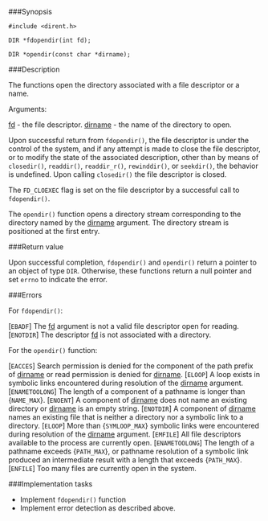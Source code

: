###Synopsis

`#include <dirent.h>`

`DIR *fdopendir(int fd);`

`DIR *opendir(const char *dirname);`

###Description

The functions open the directory associated with a file descriptor or a name.

Arguments:

<u>fd</u> - the file descriptor.
<u>dirname</u> - the name of the directory to open.

Upon successful return from `fdopendir()`, the file descriptor is under the control of the system, and if any attempt is made to close the file descriptor, or to modify the state of the associated description, other than by means of `closedir()`, `readdir()`, `readdir_r()`, `rewinddir()`, or `seekdir()`, the behavior is undefined. Upon calling `closedir()` the file descriptor is closed.

The `FD_CLOEXEC` flag is set on the file descriptor by a successful call to `fdopendir()`.

The `opendir()` function opens a directory stream corresponding to the directory named by the <u>dirname</u> argument. The directory stream is positioned at the first entry.  

###Return value

Upon successful completion, `fdopendir()` and `opendir()` return a pointer to an object of type `DIR`. Otherwise, these functions return a null pointer and set `errno` to indicate the error.

###Errors

For `fdopendir()`:
    
[`EBADF`]  The <u>fd</u> argument is not a valid file descriptor open for reading.
[`ENOTDIR`] The descriptor <u>fd</u> is not associated with a directory.

For the `opendir()` function:

[`EACCES`] Search permission is denied for the component of the path prefix of <u>dirname</u> or read permission is denied for <u>dirname</u>.
[`ELOOP`] A loop exists in symbolic links encountered during resolution of the <u>dirname</u> argument.
[`ENAMETOOLONG`] The length of a component of a pathname is longer than {`NAME_MAX`}.
[`ENOENT`] A component of <u>dirname</u> does not name an existing directory or <u>dirname</u> is an empty string.
[`ENOTDIR`] A component of <u>dirname</u> names an existing file that is neither a directory nor a symbolic link to a directory.
[`ELOOP`] More than {`SYMLOOP_MAX`} symbolic links were encountered during resolution of the <u>dirname</u> argument.
[`EMFILE`] All file descriptors available to the process are currently open.
[`ENAMETOOLONG`] The length of a pathname exceeds {`PATH_MAX`}, or pathname resolution of a symbolic link produced an intermediate result with a length that exceeds {`PATH_MAX`}.
[`ENFILE`] Too many files are currently open in the system. 
    
###Implementation tasks

 * Implement `fdopendir()` function
 * Implement error detection as described above.